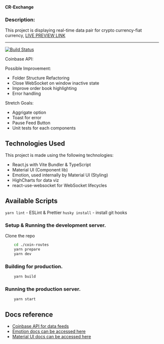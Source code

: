 **CR-Exchange**

### Description:

This project is displaying real-time data pair for crypto currency-fiat currency, [LIVE PREVIEW LINK](https://coin-routes-indol.vercel.app/)

<hr />

<!-- prettier-ignore-start -->
[![Build Status][build-badge]][build]

[build-badge]: https://img.shields.io/github/deployments/fayazpn/cr-exchange/production?label=vercel&logoColor=vercel
[build]: https://github.com/fayazpn/cr-exchange/deployments
<!-- prettier-ignore-end -->


Coinbase API:

Possible Improvement:

- Folder Structure Refactoring
- Close WebSocket on window inactive state
- Improve order book highlighting
- Error handling

Stretch Goals:

- Aggrigate option
- Toast for error
- Pause Feed Button
- Unit tests for each components

## Technologies Used

This project is made using the following technologies:

- React.js with Vite Bundler & TypeScript
- Material UI (Component lib)
- Emotion, used internally by Material UI (Styling)
- HighCharts for data viz
- react-use-websocket for WebSocket lifecycles

## Available Scripts

`yarn lint` - ESLint & Prettier
`husky install` - install git hooks

### Setup & Running the development server.

Clone the repo

```bash
    cd ./coin-routes
    yarn prepare
    yarn dev
```

### Building for production.

```bash
    yarn build
```

### Running the production server.

```bash
    yarn start
```

## Docs reference

- [Coinbase API for data feeds](https://docs.cdp.coinbase.com/advanced-trade/docs/welcome/)
- [Emotion docs can be accessed here](https://styled-components.com/docs)
- [Material UI docs can be accessed here](https://mui.com/material-ui/getting-started/)
